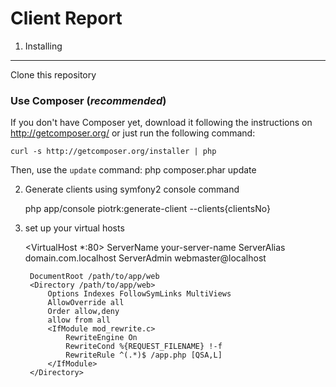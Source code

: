 Client Report
========================


1) Installing
----------------------------------

Clone this repository

### Use Composer (*recommended*)

If you don't have Composer yet, download it following the instructions on
http://getcomposer.org/ or just run the following command:

    curl -s http://getcomposer.org/installer | php

Then, use the `update` command:
    php composer.phar update

2) Generate clients using symfony2 console command

    php app/console piotrk:generate-client --clients{clientsNo}
    
3) set up your virtual hosts
    
    <VirtualHost *:80>
        ServerName your-server-name
        ServerAlias domain.com.localhost
        ServerAdmin webmaster@localhost
    
        DocumentRoot /path/to/app/web
        <Directory /path/to/app/web>
            Options Indexes FollowSymLinks MultiViews
            AllowOverride all
            Order allow,deny
            allow from all
            <IfModule mod_rewrite.c>
                RewriteEngine On
                RewriteCond %{REQUEST_FILENAME} !-f
                RewriteRule ^(.*)$ /app.php [QSA,L]
            </IfModule>
        </Directory>
    </VirtualHost>
    
